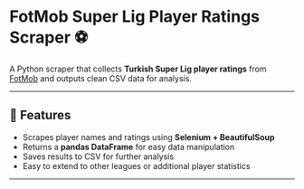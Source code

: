 # FotMob Super Lig Player Ratings Scraper ⚽

A Python scraper that collects **Turkish Super Lig player ratings** from [FotMob](https://www.fotmob.com/) and outputs clean CSV data for analysis.

---

## 🚀 Features
- Scrapes player names and ratings using **Selenium + BeautifulSoup**
- Returns a **pandas DataFrame** for easy data manipulation
- Saves results to CSV for further analysis
- Easy to extend to other leagues or additional player statistics

---


